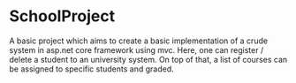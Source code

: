 # SchoolProject


A basic project which aims to create a basic implementation of a crude system in asp.net core framework using mvc. Here, one can register / delete a student to an
university system. On top of that, a list of courses can be assigned to specific students and graded.

